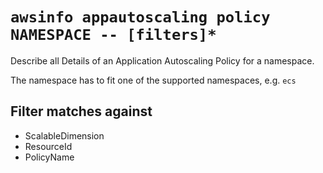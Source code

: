 # `awsinfo appautoscaling policy NAMESPACE -- [filters]*`

Describe all Details of an Application Autoscaling Policy for a namespace.

The namespace has to fit one of the supported namespaces, e.g. `ecs`

## Filter matches against

* ScalableDimension 
* ResourceId 
* PolicyName